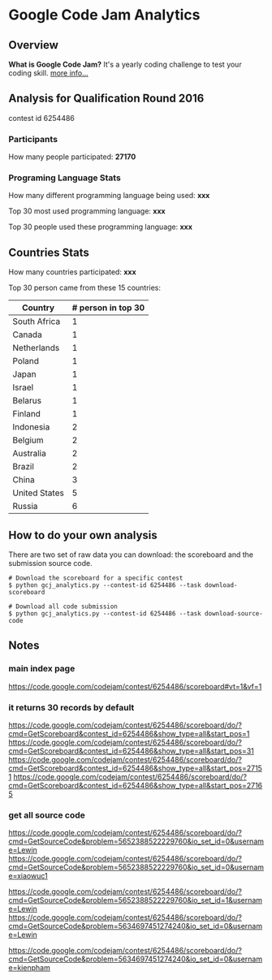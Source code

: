 # Google Code Jam Analytics

## Overview
**What is Google Code Jam?**
It's a yearly coding challenge to test your coding skill. [more info...](https://code.google.com/codejam)

## Analysis for Qualification Round 2016
contest id 6254486

### Participants
How many people participated: **27170**

### Programing Language Stats
How many different programming language being used: **xxx**

Top 30 most used programming language: **xxx**

Top 30 people used these programming language: **xxx**

## Countries Stats

How many countries participated: **xxx**

Top 30 person came from these 15 countries:

| Country | # person in top 30 |
| --------| ----------- |
| South Africa | 1 |
| Canada | 1 |
| Netherlands | 1 |
| Poland | 1 |
| Japan | 1 |
| Israel | 1 |
| Belarus | 1 |
| Finland | 1 |
| Indonesia | 2 |
| Belgium | 2 |
| Australia | 2 |
| Brazil | 2 |
| China | 3 |
| United States | 5 |
| Russia | 6 |

## How to do your own analysis
There are two set of raw data you can download: the scoreboard and the submission source code.

    # Download the scoreboard for a specific contest
    $ python gcj_analytics.py --contest-id 6254486 --task download-scoreboard

    # Download all code submission
    $ python gcj_analytics.py --contest-id 6254486 --task download-source-code

## Notes
### main index page
https://code.google.com/codejam/contest/6254486/scoreboard#vt=1&vf=1

### it returns 30 records by default
https://code.google.com/codejam/contest/6254486/scoreboard/do/?cmd=GetScoreboard&contest_id=6254486&show_type=all&start_pos=1
https://code.google.com/codejam/contest/6254486/scoreboard/do/?cmd=GetScoreboard&contest_id=6254486&show_type=all&start_pos=31
https://code.google.com/codejam/contest/6254486/scoreboard/do/?cmd=GetScoreboard&contest_id=6254486&show_type=all&start_pos=27151
https://code.google.com/codejam/contest/6254486/scoreboard/do/?cmd=GetScoreboard&contest_id=6254486&show_type=all&start_pos=27165

### get all source code
https://code.google.com/codejam/contest/6254486/scoreboard/do/?cmd=GetSourceCode&problem=5652388522229760&io_set_id=0&username=Lewin
https://code.google.com/codejam/contest/6254486/scoreboard/do/?cmd=GetSourceCode&problem=5652388522229760&io_set_id=0&username=xiaowuc1

https://code.google.com/codejam/contest/6254486/scoreboard/do/?cmd=GetSourceCode&problem=5652388522229760&io_set_id=1&username=Lewin
https://code.google.com/codejam/contest/6254486/scoreboard/do/?cmd=GetSourceCode&problem=5634697451274240&io_set_id=0&username=Lewin

https://code.google.com/codejam/contest/6254486/scoreboard/do/?cmd=GetSourceCode&problem=5634697451274240&io_set_id=0&username=kienpham
